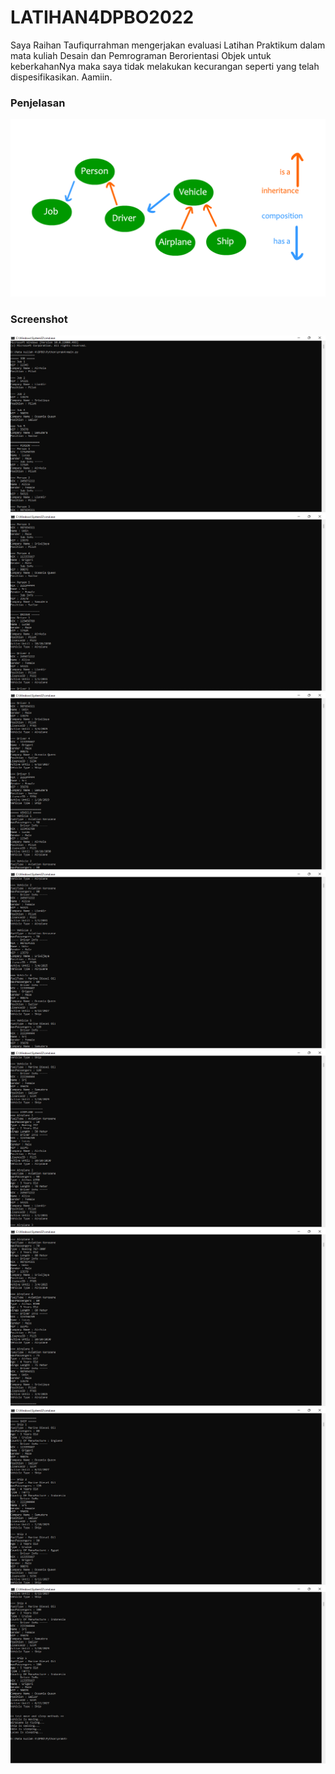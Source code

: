 # LATIHAN4DPBO2022

Saya Raihan Taufiqurrahman mengerjakan evaluasi Latihan Praktikum dalam mata kuliah Desain dan Pemrograman Berorientasi Objek untuk keberkahanNya maka saya tidak melakukan kecurangan seperti yang telah dispesifikasikan. Aamiin.

### Penjelasan

![penjelasan](https://github.com/raihantaufiq/LATIHAN4DPBO2022/blob/main/Hubungan%20antar%20kelas.png?raw=true)

### Screenshot
![1](https://github.com/raihantaufiq/LATIHAN4DPBO2022/blob/main/Screenshot%20(1).png?raw=true)
![2](https://github.com/raihantaufiq/LATIHAN4DPBO2022/blob/main/Screenshot%20(2).png?raw=true)
![3](https://github.com/raihantaufiq/LATIHAN4DPBO2022/blob/main/Screenshot%20(3).png?raw=true)
![4](https://github.com/raihantaufiq/LATIHAN4DPBO2022/blob/main/Screenshot%20(4).png?raw=true)
![5](https://github.com/raihantaufiq/LATIHAN4DPBO2022/blob/main/Screenshot%20(5).png?raw=true)
![6](https://github.com/raihantaufiq/LATIHAN4DPBO2022/blob/main/Screenshot%20(6).png?raw=true)
![7](https://github.com/raihantaufiq/LATIHAN4DPBO2022/blob/main/Screenshot%20(7).png?raw=true)
![8](https://github.com/raihantaufiq/LATIHAN4DPBO2022/blob/main/Screenshot%20(8).png?raw=true)
